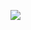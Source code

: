![](https://bat.bing.com/action/0?ti=56018282&Ver=2&mid=476c77e3-bb82-4e8c-87b9-c0061a2caf01&sid=201ffde0635411ee902411d77b750559&vid=20202bf0635411ee9ac03f2e618b0b9f&vids=0&msclkid=N&pi=0&lg=en-US&sw=800&sh=600&sc=24&nwd=1&tl=Shortform%20%7C%20An%20Astronaut's%20Guide%20to%20Life%20on%20Earth&p=https%3A%2F%2Fwww.shortform.com%2Fapp%2Fbook%2Fan-astronauts-guide-to-life-on-earth%2Fexercise-apply-hadfields-lessons-on-teamwork-to-your-life&r=&lt=410&evt=pageLoad&sv=1&rn=181907)
